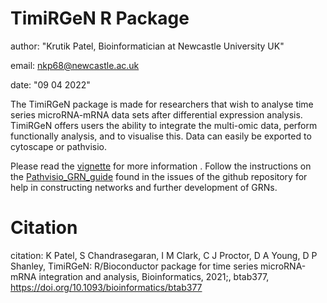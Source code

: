# TimiRGeN R Package

author: "Krutik Patel, Bioinformatician at Newcastle University UK"

email: nkp68@newcastle.ac.uk

date: "09 04 2022"

The TimiRGeN package is made for researchers that wish to analyse time series microRNA-mRNA data sets after differential expression analysis.
TimiRGeN offers users the ability to integrate the multi-omic data, 
perform functionally analysis, and to visualise this. Data can 
easily be exported to cytoscape or pathvisio. 

Please read the [vignette](https://bioconductor.org/packages/release/bioc/vignettes/TimiRGeN/inst/doc/TimiRGeN_tutorial.html) for more information . Follow the instructions on the [Pathvisio_GRN_guide](https://github.com/Krutik6/TimiRGeN/issues/2) found in the issues of the github repository for help in constructing networks and further development of GRNs.

# Citation

citation: K Patel, S Chandrasegaran, I M Clark, C J Proctor, D A Young, D P Shanley, TimiRGeN: R/Bioconductor package for time series microRNA-mRNA integration and analysis, Bioinformatics, 2021;, btab377, https://doi.org/10.1093/bioinformatics/btab377

